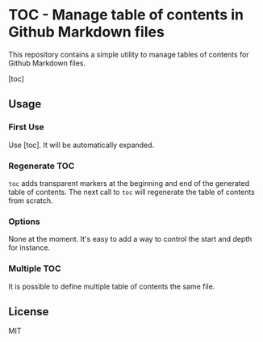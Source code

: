 # TOC - Manage table of contents in Github Markdown files

This repository contains a simple utility to manage tables of contents for
Github Markdown files.

[toc]

## Usage

### First Use

Use [toc]. It will be automatically expanded.

### Regenerate TOC

`toc` adds transparent markers at the beginning and end of the generated
table of contents. The next call to `toc` will regenerate the table of
contents from scratch.

### Options

None at the moment. It's easy to add a way to control the start and depth for
instance.

### Multiple TOC

It is possible to define multiple table of contents the same file.

## License

MIT
